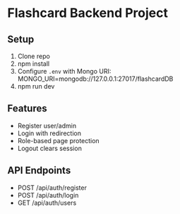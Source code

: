 # Flashcard Backend Project

## Setup
1. Clone repo
2. npm install
3. Configure `.env` with Mongo URI:
   MONGO_URI=mongodb://127.0.0.1:27017/flashcardDB
4. npm run dev

## Features
- Register user/admin
- Login with redirection
- Role-based page protection
- Logout clears session

## API Endpoints
- POST /api/auth/register
- POST /api/auth/login
- GET /api/auth/users
